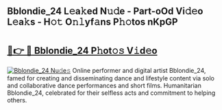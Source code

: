 ## Bblondie_24 L𝚎a𝚔ed N𝚞𝚍e - Part-oOd Vi𝚍𝚎o L𝚎a𝚔s - H𝚘𝚝 O𝚗𝚕yf𝚊ns P𝚑𝚘tos nKpGP

# <h2><a href="http://kf6a3u1.oniu.top/?m=Bblondie_24">🔗👉 🔴 Bblondie_24 P𝚑ot𝚘𝚜 V𝚒d𝚎o</a></h2>

[![Bblondie_24 Nu𝚍e𝚜](https://i.imgur.com/0qMVB7G.gif)](http://kf6a3u1.oniu.top/?m=Bblondie_24)
Online performer and digital artist Bblondie_24, famed for creating and disseminating dance and lifestyle content via solo and collaborative dance performances and short films. Humanitarian Bblondie_24, celebrated for their selfless acts and commitment to helping others.  
